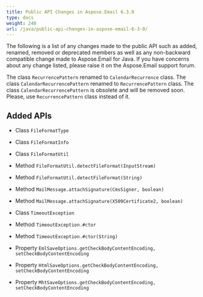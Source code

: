 ```yaml
---
title: Public API Changes in Aspose.Email 6.3.0
type: docs
weight: 240
url: /java/public-api-changes-in-aspose-email-6-3-0/
---
```


The following is a list of any changes made to the public API such as added, renamed, removed or deprecated members as well as any non-backward compatible change made to Aspose.Email for Java. If you have concerns about any change listed, please raise it on the Aspose.Email support forum.

The class `RecurrencePattern` renamed to `CalendarRecurrence` class.
The class `CalendarRecurrencePattern` renamed to `RecurrencePattern` class.
The class `CalendarRecurrencePattern` is obsolete and will be removed soon. Please, use `RecurrencePattern` class instead of it.
## **Added APIs**
- Class `FileFormatType`
- Class `FileFormatInfo`
- Class `FileFormatUtil`
- Method `FileFormatUtil.detectFileFormat(InputStream)`
- Method `FileFormatUtil.detectFileFormat(String)`

- Method `MailMessage.attachSignature(CmsSigner, boolean)`
- Method `MailMessage.attachSignature(X509Certificate2, boolean)`

- Class `TimeoutException`
- Method `TimeoutException.#ctor`
- Method `TimeoutException.#ctor(String)`

- Property `EmlSaveOptions.getCheckBodyContentEncoding, setCheckBodyContentEncoding`
- Property `HtmlSaveOptions.getCheckBodyContentEncoding, setCheckBodyContentEncoding`
- Property `MhtSaveOptions.getCheckBodyContentEncoding, setCheckBodyContentEncoding`
